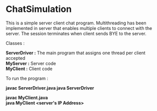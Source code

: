 # ChatSimulation  

This is a simple server client chat program. Multithreading has been implemented in server that enables multiple clients 
to connect with the server. The session terminates when client sends BYE to the server. 

Classes :  

<b>ServerDriver :</b> The main program that assigns one thread per client accepted  
<b>MyServer     :</b> Server code  
<b>MyClient     :</b> Client code

To run the program :  

<b>
javac ServerDriver.java  
java ServerDriver <port-number>


javac MyClient.java  
java MyClient <server's IP Address> <port-number>
</b>
